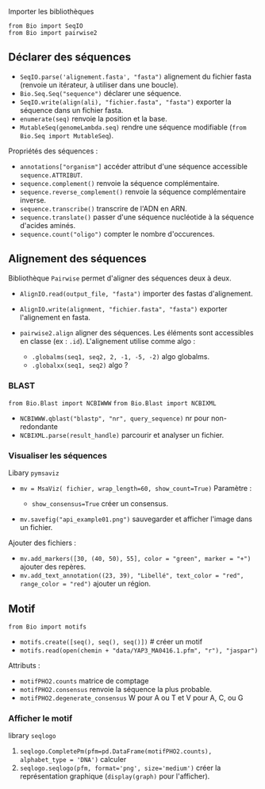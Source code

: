Importer les bibliothèques

```
from Bio import SeqIO
from Bio import pairwise2
```

## Déclarer des séquences 

* `SeqIO.parse('alignement.fasta', "fasta")` alignement du fichier fasta (renvoie un itérateur, à utiliser dans une boucle).
* `Bio.Seq.Seq("sequence")` déclarer une séquence.
* `SeqIO.write(align(ali), "fichier.fasta", "fasta")` exporter la séquence dans un fichier fasta.
* `enumerate(seq)` renvoie la position et la base.
* `MutableSeq(genomeLambda.seq)` rendre une séquence modifiable (`from Bio.Seq import MutableSeq`).

Propriétés des séquences :

* `annotations["organism"]` accéder attribut d'une séquence accessible `sequence.ATTRIBUT`.
* `sequence.complement()` renvoie la séquence complémentaire.
* `sequence.reverse_complement()` renvoie la séquence complémentaire inverse.
* `sequence.transcribe()` transcrire de l'ADN en ARN.
* `sequence.translate()` passer d'une séquence nucléotide à la séquence d'acides aminés.
* `sequence.count("oligo")` compter le nombre d'occurences.

## Alignement des séquences

Bibliothèque `Pairwise` permet d'aligner des séquences deux à deux.

* `AlignIO.read(output_file, "fasta")` importer des fastas d'alignement.
* `AlignIO.write(alignment, "fichier.fasta", "fasta")` exporter l'alignement en fasta.
* `pairwise2.align` aligner des séquences. Les éléments sont accessibles en classe (ex : `.id`). L'alignement utilise comme algo :

    * `.globalms(seq1, seq2, 2, -1, -5, -2)` algo globalms.
    * `.globalxx(seq1, seq2)` algo ?

### BLAST

`from Bio.Blast import NCBIWWW`
`from Bio.Blast import NCBIXML`

* `NCBIWWW.qblast("blastp", "nr", query_sequence)` nr pour non-redondante
* `NCBIXML.parse(result_handle)` parcourir et analyser un fichier.

### Visualiser les séquences

Libary `pymsaviz`

* `mv = MsaViz( fichier, wrap_length=60, show_count=True)`
Paramètre :

	* `show_consensus=True` créer un consensus.

* `mv.savefig("api_example01.png")` sauvegarder et afficher l'image dans un fichier.

Ajouter des fichiers :

* `mv.add_markers([30, (40, 50), 55], color = "green", marker = "+")` ajouter des repères.
* `mv.add_text_annotation((23, 39), "Libellé", text_color = "red", range_color = "red")` ajouter un région.

## Motif

`from Bio import motifs`

* `motifs.create([seq(), seq(), seq()])` # créer un motif
* `motifs.read(open(chemin + "data/YAP3_MA0416.1.pfm", "r"), "jaspar")`

Attributs : 

* `motifPHO2.counts` matrice de comptage
* `motifPHO2.consensus` renvoie la séquence la plus probable.
* `motifPHO2.degenerate_consensus` W pour A ou T et V pour A, C, ou G

### Afficher le motif 

library `seqlogo`

1. `seqlogo.CompletePm(pfm=pd.DataFrame(motifPHO2.counts), alphabet_type = 'DNA')` calculer
2. `seqlogo.seqlogo(pfm, format='png', size='medium')` créer la représentation graphique (`display(graph)` pour l'afficher).